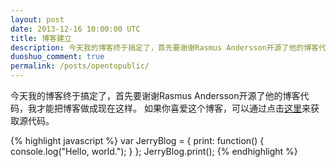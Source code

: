 ```yaml
---
layout: post
date: 2013-12-16 10:00:00 UTC
title: 博客建立
description: 今天我的博客终于搞定了，首先要谢谢Rasmus Andersson开源了他的博客代码……
duoshuo_comment: true
permalink: /posts/opentopublic/
---
```


今天我的博客终于搞定了，首先要谢谢Rasmus Andersson开源了他的博客代码，我才能把博客做成现在这样。
如果你喜爱这个博客，可以通过点击[这里](https://github.com/zry656565/jblog/)来获取源代码。

{% highlight javascript %}
var JerryBlog = {
  print: function() {
    console.log("Hello, world.");
  }
};
JerryBlog.print();
{% endhighlight %}
